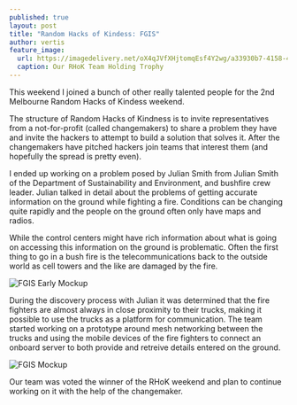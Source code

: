 ```yaml
---
published: true
layout: post
title: "Random Hacks of Kindess: FGIS"
author: vertis
feature_image:
  url: https://imagedelivery.net/oX4qJVfXHjtomqEsf4Y2wg/a33930b7-4158-4847-9e39-0d4caadf5f00/w=800
  caption: Our RHoK Team Holding Trophy
---
```


This weekend I joined a bunch of other really talented people for the 2nd Melbourne Random Hacks of Kindess weekend.

The structure of Random Hacks of Kindness is to invite representatives from a not-for-profit (called changemakers) to share a problem they have and invite the hackers to attempt to build a solution that solves it. After the changemakers have pitched hackers join teams that interest them (and hopefully the spread is pretty even).

I ended up working on a problem posed by Julian Smith from Julian Smith of the Department of Sustainability and Environment, and bushfire crew leader. Julian talked in detail about the problems of getting accurate information on the ground while fighting a fire. Conditions can be changing quite rapidly and the people on the ground often only have maps and radios.

While the control centers might have rich information about what is going on accessing this information on the ground is problematic. Often the first thing to go in a bush fire is the telecommunications back to the outside world as cell towers and the like are damaged by the fire.

![FGIS Early Mockup](https://imagedelivery.net/oX4qJVfXHjtomqEsf4Y2wg/502af3d5-9a68-45ff-c2a5-be6f59440f00/w=800)

During the discovery process with Julian it was determined that the fire fighters are almost always in close proximity to their trucks, making it possible to use the trucks as a platform for communication. The team started working on a prototype around mesh networking between the trucks and using the mobile devices of the fire fighters to connect an onboard server to both provide and retreive details entered on the ground.

![FGIS Mockup](https://imagedelivery.net/oX4qJVfXHjtomqEsf4Y2wg/3a8d0259-1345-449c-5134-314b776f4f00/w=800)

Our team was voted the winner of the RHoK weekend and plan to continue working on it with the help of the changemaker.